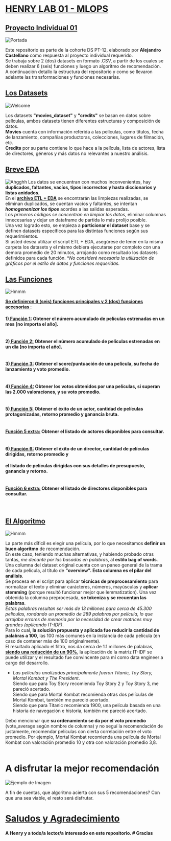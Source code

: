 # <u>HENRY LAB 01 - MLOPS</u>
## <u>Proyecto Individual 01</u>
![Portada](src/portada.gif)

Este repositorio es parte de la cohorte DS PT-12, elaborado por **Alejandro Castellano** como respuesta al proyecto individual requerido. <br>
Se trabaja sobre 2 (dos) datasets en formato .CSV, a partir de los cuales se deben realizar 6 (seis) funciones y luego un algoritmo de recomendación.<br>
A continuación detallo la estructura del repositorio y como se llevaron adelante las transformaciones y funciones necesarias.<br>

## <u>Los Datasets</u>
![Welcome](src/premios.jpg)

Los datasets **"movies_dataset"** y **"credits"** se basan en datos sobre películas, ambos datasets tienen diferentes estructuras y composición de datos.<br> 
**Movies** cuenta con información referida a las películas, como títulos, fecha de lanzamiento, compañias productoras, colecciones, lugares de filmación, etc.<br>
**Credits** por su parte contiene lo que hace a la película, lista de actores, lista de directores, géneros y más datos no relevantes a nuestro análisis.<br>

## <u>Breve EDA</u>
![Ahgghh](src/pareja4.jpg)
Los datos se encuentran con muchos inconvenientes, hay **duplicados, faltantes, vacíos, tipos incorrectos y hasta diccionarios y listas anidados**.<br>
En el <u>**archivo ETL + EDA**</u> se encontrarán las limpiezas realizadas, se eliminan duplicados, se cuentan vacíos y faltantes, se intentan ***homogenenizar los tipos*** acordes a las salidas esperadas.<br>
Los *primeros códigos se concentran en limpiar los datos*, eliminar columnas innecesarias y dejar un dataframe de partida lo más prolijo posible.<br>
Una vez logrado esto, se empieza a **particionar el dataset** base y se definen datasets específicos para las distintas funciones según sus requerimientos.<br>
Si usted desea utilizar el script ETL + EDA, asegúrese de tener en la misma carpeta los datasets y el mismo debiera ejecutarse por completo con una demora promedio de 20 minutos, arrojando como resultado los datasets definidos para cada función.
**No consideré necesaria la utilización de gráficos por el estilo de datos y funciones requeridas.* <br>

## <u>Las Funciones</u>
![Hmmm](src/pensar.png)

**<u> Se definieron 6 (seis) funciones principales y 2 (dos) funciones accesorias </u>** :

#### 1)<u> **Función 1:</u> Obtener el número acumulado de películas estrenadas en un mes [no importa el año].** <br><br>
#### 2)<u> **Función 2:</u> Obtener el número acumulado de películas estrenadas en un día [no importa el año].**<br><br>
#### 3)<u> **Función 3:</u> Obtener el score/puntuación de una película, su fecha de lanzamiento y voto promedio.**<br><br>
#### 4)<u> **Función 4:</u> Obtener los votos obtenidos por una películas, si superan las 2.000 valoraciones, y su voto promedio.**<br><br>
#### 5)<u> **Función 5:</u> Obtener el éxito de un actor, cantidad de películas protagonizadas, retorno promedio y ganancia bruta.**<br><br>
#### <u> **Función 5 extra:</u> Obtener el listado de actores disponibles para consultar.**<br><br>
#### 6)<u> **Función 6:</u> Obtener el éxito de un director, cantidad de películas dirigidas, retorno promedio y**
#### **el listado de películas dirigidas con sus detalles de presupuesto, ganancia y retorno.**<br><br>
#### <u> **Función 6 extra:</u> Obtener el listado de directores disponibles para consultar.**<br>
<br>

## <u>El Algoritmo</u>
![Hmmm](src/what.png)

La parte más díficil es elegir una película, por lo que necesitamos **definir un buen algoritmo** de recomendación.<br>
En este caso, teniendo muchas alternativas, y habiendo probado otras tantas, *me decanté por las basadas en palabras*, al **estilo bag of words**.<br>
Una columna del dataset original cuenta con un paneo general de la trama de cada película, al título de **"overview". Esta columna es el pilar del análisis**.<br>
Se procesa en el script para aplicar **técnicas de preprocesamiento** para normalizar el texto y eliminar carácteres, números, mayúsculas y **aplicar stemming** (porque resultó funcionar mejor que lemmatization). Una vez obtenida la columna preprocesada, **se tokeniza y se recuentan las palabras**.<br>
*Estas palabras resultan ser más de 13 millones para cerca de 45.300 películas, rondando un promedio de 289 palabras por película, lo que arrojaba errores de memoria por la necesidad de crear matrices muy grandes (aplicando IT-IDF)*.<br>
Para lo cual, **la solución propuesta y aplicada fue reducir la cantidad de palabras a 100**, las 100 más comunes en la instancia de cada película (en caso de contener más de 100 originalmente).<br>
El resultado aplicado el filtro, nos da cerca de 1.1 millones de palabras, **<u>siendo una reducción de un 90%</u>**, la aplicación de la matriz IT-IDF se puede utilizar y el resultado fue convincente para mí como data engineer a cargo del desarrollo.<br>
* *Las películas analizadas principalmente fueron Titanic, Toy Story, Mortal Kombat y The President*.<br>
Siendo que para Toy Story recomienda Toy Story 2 y Toy Story 3, me pareció acertado.<br>
Siendo que para Mortal Kombat recomienda otras dos películas de Mortal Kombat, también me pareció acertado.<br>
Siendo que para Titanic recomienda 1900, una película basada en una historia de navegación e historia, también me pareció acertado.<br>

Debo mencionar que **su ordenamiento se da por el voto promedio** (vote_average según nombre de columna) y no seguí la recomendación de justamente, recomendar películas con cierta correlación entre el voto promedio. Por ejemplo, Mortal Kombat recomienda una película de Mortal Kombat con valoración promedio 10 y otra con valoración promedio 3,8.<br>
<br>

# A disfrutar la mejor recomendación
![Ejemplo de Imagen](src/publico3.jpg)

A fin de cuentas, que algoritmo acierta con sus 5 recomendaciones? Con que una sea viable, el resto será disfrutar.

# <u> Saludos y Agradecimiento</u>
#### **A Henry y a todo/a lector/a interesado en este repositorio**. # Gracias

